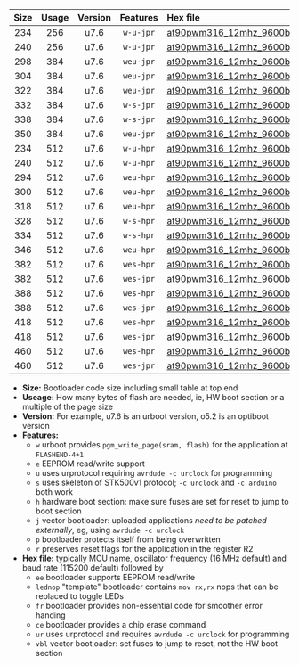 |Size|Usage|Version|Features|Hex file|
|:-:|:-:|:-:|:-:|:--|
|234|256|u7.6|`w-u-jpr`|[at90pwm316_12mhz_9600bps_ur_vbl.hex](https://raw.githubusercontent.com/stefanrueger/urboot/main/at90pwm316_12mhz_9600bps_ur_vbl.hex)|
|240|256|u7.6|`w-u-jpr`|[at90pwm316_12mhz_9600bps_lednop_ur_vbl.hex](https://raw.githubusercontent.com/stefanrueger/urboot/main/at90pwm316_12mhz_9600bps_lednop_ur_vbl.hex)|
|298|384|u7.6|`weu-jpr`|[at90pwm316_12mhz_9600bps_ee_ur_vbl.hex](https://raw.githubusercontent.com/stefanrueger/urboot/main/at90pwm316_12mhz_9600bps_ee_ur_vbl.hex)|
|304|384|u7.6|`weu-jpr`|[at90pwm316_12mhz_9600bps_ee_lednop_ur_vbl.hex](https://raw.githubusercontent.com/stefanrueger/urboot/main/at90pwm316_12mhz_9600bps_ee_lednop_ur_vbl.hex)|
|322|384|u7.6|`weu-jpr`|[at90pwm316_12mhz_9600bps_ee_lednop_fr_ur_vbl.hex](https://raw.githubusercontent.com/stefanrueger/urboot/main/at90pwm316_12mhz_9600bps_ee_lednop_fr_ur_vbl.hex)|
|332|384|u7.6|`w-s-jpr`|[at90pwm316_12mhz_9600bps_vbl.hex](https://raw.githubusercontent.com/stefanrueger/urboot/main/at90pwm316_12mhz_9600bps_vbl.hex)|
|338|384|u7.6|`w-s-jpr`|[at90pwm316_12mhz_9600bps_lednop_vbl.hex](https://raw.githubusercontent.com/stefanrueger/urboot/main/at90pwm316_12mhz_9600bps_lednop_vbl.hex)|
|350|384|u7.6|`weu-jpr`|[at90pwm316_12mhz_9600bps_ee_lednop_fr_ce_ur_vbl.hex](https://raw.githubusercontent.com/stefanrueger/urboot/main/at90pwm316_12mhz_9600bps_ee_lednop_fr_ce_ur_vbl.hex)|
|234|512|u7.6|`w-u-hpr`|[at90pwm316_12mhz_9600bps_ur.hex](https://raw.githubusercontent.com/stefanrueger/urboot/main/at90pwm316_12mhz_9600bps_ur.hex)|
|240|512|u7.6|`w-u-hpr`|[at90pwm316_12mhz_9600bps_lednop_ur.hex](https://raw.githubusercontent.com/stefanrueger/urboot/main/at90pwm316_12mhz_9600bps_lednop_ur.hex)|
|294|512|u7.6|`weu-hpr`|[at90pwm316_12mhz_9600bps_ee_ur.hex](https://raw.githubusercontent.com/stefanrueger/urboot/main/at90pwm316_12mhz_9600bps_ee_ur.hex)|
|300|512|u7.6|`weu-hpr`|[at90pwm316_12mhz_9600bps_ee_lednop_ur.hex](https://raw.githubusercontent.com/stefanrueger/urboot/main/at90pwm316_12mhz_9600bps_ee_lednop_ur.hex)|
|318|512|u7.6|`weu-hpr`|[at90pwm316_12mhz_9600bps_ee_lednop_fr_ur.hex](https://raw.githubusercontent.com/stefanrueger/urboot/main/at90pwm316_12mhz_9600bps_ee_lednop_fr_ur.hex)|
|328|512|u7.6|`w-s-hpr`|[at90pwm316_12mhz_9600bps.hex](https://raw.githubusercontent.com/stefanrueger/urboot/main/at90pwm316_12mhz_9600bps.hex)|
|334|512|u7.6|`w-s-hpr`|[at90pwm316_12mhz_9600bps_lednop.hex](https://raw.githubusercontent.com/stefanrueger/urboot/main/at90pwm316_12mhz_9600bps_lednop.hex)|
|346|512|u7.6|`weu-hpr`|[at90pwm316_12mhz_9600bps_ee_lednop_fr_ce_ur.hex](https://raw.githubusercontent.com/stefanrueger/urboot/main/at90pwm316_12mhz_9600bps_ee_lednop_fr_ce_ur.hex)|
|382|512|u7.6|`wes-hpr`|[at90pwm316_12mhz_9600bps_ee.hex](https://raw.githubusercontent.com/stefanrueger/urboot/main/at90pwm316_12mhz_9600bps_ee.hex)|
|382|512|u7.6|`wes-jpr`|[at90pwm316_12mhz_9600bps_ee_vbl.hex](https://raw.githubusercontent.com/stefanrueger/urboot/main/at90pwm316_12mhz_9600bps_ee_vbl.hex)|
|388|512|u7.6|`wes-hpr`|[at90pwm316_12mhz_9600bps_ee_lednop.hex](https://raw.githubusercontent.com/stefanrueger/urboot/main/at90pwm316_12mhz_9600bps_ee_lednop.hex)|
|388|512|u7.6|`wes-jpr`|[at90pwm316_12mhz_9600bps_ee_lednop_vbl.hex](https://raw.githubusercontent.com/stefanrueger/urboot/main/at90pwm316_12mhz_9600bps_ee_lednop_vbl.hex)|
|418|512|u7.6|`wes-hpr`|[at90pwm316_12mhz_9600bps_ee_lednop_fr.hex](https://raw.githubusercontent.com/stefanrueger/urboot/main/at90pwm316_12mhz_9600bps_ee_lednop_fr.hex)|
|418|512|u7.6|`wes-jpr`|[at90pwm316_12mhz_9600bps_ee_lednop_fr_vbl.hex](https://raw.githubusercontent.com/stefanrueger/urboot/main/at90pwm316_12mhz_9600bps_ee_lednop_fr_vbl.hex)|
|460|512|u7.6|`wes-hpr`|[at90pwm316_12mhz_9600bps_ee_lednop_fr_ce.hex](https://raw.githubusercontent.com/stefanrueger/urboot/main/at90pwm316_12mhz_9600bps_ee_lednop_fr_ce.hex)|
|460|512|u7.6|`wes-jpr`|[at90pwm316_12mhz_9600bps_ee_lednop_fr_ce_vbl.hex](https://raw.githubusercontent.com/stefanrueger/urboot/main/at90pwm316_12mhz_9600bps_ee_lednop_fr_ce_vbl.hex)|

- **Size:** Bootloader code size including small table at top end
- **Useage:** How many bytes of flash are needed, ie, HW boot section or a multiple of the page size
- **Version:** For example, u7.6 is an urboot version, o5.2 is an optiboot version
- **Features:**
  + `w` urboot provides `pgm_write_page(sram, flash)` for the application at `FLASHEND-4+1`
  + `e` EEPROM read/write support
  + `u` uses urprotocol requiring `avrdude -c urclock` for programming
  + `s` uses skeleton of STK500v1 protocol; `-c urclock` and `-c arduino` both work
  + `h` hardware boot section: make sure fuses are set for reset to jump to boot section
  + `j` vector bootloader: uploaded applications *need to be patched externally*, eg, using `avrdude -c urclock`
  + `p` bootloader protects itself from being overwritten
  + `r` preserves reset flags for the application in the register R2
- **Hex file:** typically MCU name, oscillator frequency (16 MHz default) and baud rate (115200 default) followed by
  + `ee` bootloader supports EEPROM read/write
  + `lednop` "template" bootloader contains `mov rx,rx` nops that can be replaced to toggle LEDs
  + `fr` bootloader provides non-essential code for smoother error handing
  + `ce` bootloader provides a chip erase command
  + `ur` uses urprotocol and requires `avrdude -c urclock` for programming
  + `vbl` vector bootloader: set fuses to jump to reset, not the HW boot section
